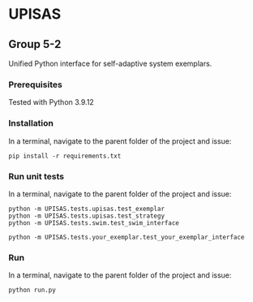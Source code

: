 # UPISAS
## Group 5-2
Unified Python interface for self-adaptive system exemplars.

### Prerequisites 
Tested with Python 3.9.12

### Installation
In a terminal, navigate to the parent folder of the project and issue:
```
pip install -r requirements.txt
```
### Run unit tests
In a terminal, navigate to the parent folder of the project and issue:
```
python -m UPISAS.tests.upisas.test_exemplar
python -m UPISAS.tests.upisas.test_strategy
python -m UPISAS.tests.swim.test_swim_interface

python -m UPISAS.tests.your_exemplar.test_your_exemplar_interface
```
### Run
In a terminal, navigate to the parent folder of the project and issue:
```
python run.py
```



